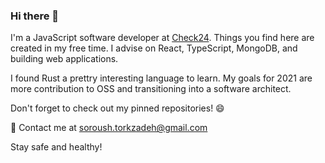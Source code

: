 ### Hi there 👋

I'm a JavaScript software developer at [Check24](https://www.check24.de/). Things you find here are created in my free time. I advise on React, TypeScript, MongoDB, and building web applications.

I found Rust a prettry interesting language to learn. My goals for 2021 are more contribution to OSS and transitioning into a software architect.

Don't forget to check out my pinned repositories! 😄

💬 Contact me at [soroush.torkzadeh@gmail.com](mailto:soroush.torkzadeh@gmail.com)

Stay safe and healthy!
